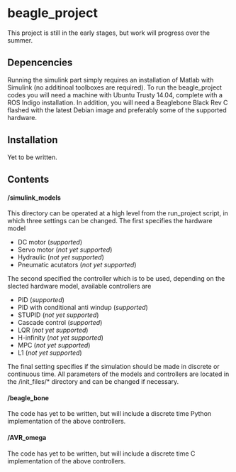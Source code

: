 # beagle_project
This project is still in the early stages, but work will progress over the summer.

## Depencencies
Running the simulink part simply requires an installation of Matlab with
Simulink (no additinoal toolboxes are required). To run the beagle_project
codes you will need a machine with Ubuntu Trusty 14.04, complete with a
ROS Indigo installation. In addition, you will need a Beaglebone Black
Rev C flashed with the latest Debian image and preferably some of the
supported hardware.

## Installation
Yet to be written.

## Contents
#### /simulink_models
This directory can be operated at a high level from the run_project script, in
which three settings can be changed. The first specifies the hardware model 
* DC motor (*supported*)
* Servo motor (*not yet supported*)
* Hydraulic (*not yet supported*)
* Pneumatic acutators (*not yet supported*)

The second specified the controller which is to be used, depending on the slected
hardware model, available controllers are
* PID (*supported*)
* PID with conditional anti windup (*supported*)
* STUPID (*not yet supported*)
* Cascade control (*supported*)
* LQR (*not yet supported*)
* H-infinity (*not yet supported*)
* MPC (*not yet supported*)
* L1 (*not yet supported*)

The final setting specifies if the simulation should be made in discrete or
continuous time. All parameters of the models and controllers are located in the
/init_files/* directory and can be changed if necessary.

#### /beagle_bone
The code has yet to be written, but will include a discrete time Python
implementation of the above controllers.

#### /AVR_omega
The code has yet to be written, but will include a discrete time C implementation
of the above controllers.
